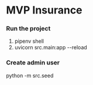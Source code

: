 # MVP Insurance

### Run the project

1. pipenv shell
2. uvicorn src.main:app --reload

### Create admin user

python -m src.seed
